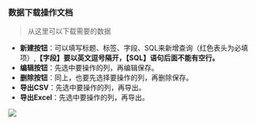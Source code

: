 ﻿<link href="/css/erp_docs.css?v=@ViewBag.Version" rel="stylesheet" />

### 数据下载操作文档
>从这里可以下载需要的数据

- **新建按钮**：可以填写标题、标签、字段、SQL来新增查询（红色表头为必填项）,<b class="colred">【字段】要以英文逗号隔开，【SQL】语句后面不能有空行。</b>
- **编辑按钮**：先选中要操作的列，再编辑保存。
- **删除按钮**：同上，也要先选择要操作的列，再删除保存。
- **导出CSV**：先选中要操作的列，再导出。
- **导出Excel**：先选中要操作的列，再导出。
<img src="/docs/helper/images/helper003.jpg" />
 